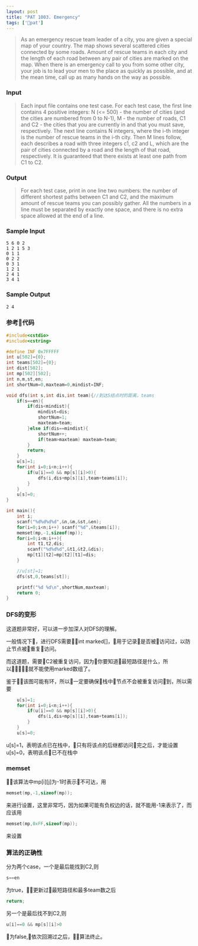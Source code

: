 ```yaml
---
layout: post
title: "PAT 1003. Emergency"
tags: ['pat']
---
```

>As an emergency rescue team leader of a city, you are given a special map of your country. The map shows several scattered cities connected by some roads. Amount of rescue teams in each city and the length of each road between any pair of cities are marked on the map. When there is an emergency call to you from some other city, your job is to lead your men to the place as quickly as possible, and at the mean time, call up as many hands on the way as possible.

### Input
>Each input file contains one test case. For each test case, the first line contains 4 positive integers: N (<= 500) - the number of cities (and the cities are numbered from 0 to N-1), M - the number of roads, C1 and C2 - the cities that you are currently in and that you must save, respectively. The next line contains N integers, where the i-th integer is the number of rescue teams in the i-th city. Then M lines follow, each describes a road with three integers c1, c2 and L, which are the pair of cities connected by a road and the length of that road, respectively. It is guaranteed that there exists at least one path from C1 to C2.

### Output
>For each test case, print in one line two numbers: the number of different shortest paths between C1 and C2, and the maximum amount of rescue teams you can possibly gather.
All the numbers in a line must be separated by exactly one space, and there is no extra space allowed at the end of a line.

### Sample Input
```
5 6 0 2
1 2 1 5 3
0 1 1
0 2 2
0 3 1
1 2 1
2 4 1
3 4 1
```

### Sample Output
```
2 4
```

### 参考代码
```cpp
#include<cstdio>
#include<cstring>

#define INF 0x7FFFFF
int u[502]={0};
int teams[502]={0};
int dist[502];
int mp[502][502];
int n,m,st,en;
int shortNum=0,maxteam=0,mindist=INF;

void dfs(int s,int dis,int team){//到达S结点时的距离，teams
    if(s==en){
        if(dis<mindist){
            mindist=dis;
            shortNum=1;
            maxteam=team;
        }else if(dis==mindist){
            shortNum++;
            if(team>maxteam) maxteam=team;
        }
        return;
    }
    u[s]=1;
    for(int i=0;i<n;i++){
        if(u[i]==0 && mp[s][i]>0){
            dfs(i,dis+mp[s][i],team+teams[i]);
        }
    }
    u[s]=0;
}

int main(){
    int i;
    scanf("%d%d%d%d",&n,&m,&st,&en);
    for(i=0;i<n;i++) scanf("%d",&teams[i]);
    memset(mp,-1,sizeof(mp));
    for(i=0;i<m;i++){
        int t1,t2,dis;
        scanf("%d%d%d",&t1,&t2,&dis);
        mp[t1][t2]=mp[t2][t1]=dis;
    }

    //u[st]=1;
    dfs(st,0,teams[st]);

    printf("%d %d\n",shortNum,maxteam);
    return 0;
}
```

### DFS的变形

这道题非常好，可以进一步加深人对DFS的理解。

一般情况下，进行DFS需要int marked[]，用于记录是否被访问过，以防止节点被重复访问。

而这道题，需要C2被重复访问，因为你要知道最短路径是什么，所以就不能使用marked数组了。

鉴于该图可能有环，所以一定要确保栈中节点不会被重复访问到，所以需要
```cpp
    u[s]=1;
    for(int i=0;i<n;i++){
        if(u[i]==0 && mp[s][i]>0){
            dfs(i,dis+mp[s][i],team+teams[i]);
        }
    }
    u[s]=0;
```
u[s]=1，表明该点已在栈中，只有将该点的后继都访问完之后，才能设置u[s]=0，表明该点已不在栈中

### memset

该算法中mp[i][j]为-1时表示不可达，用
```cpp
memset(mp,-1,sizeof(mp));
```
来进行设置，这里非常巧，因为如果可能有负权边的话，就不能用-1来表示了，而应该用
```cpp
memset(mp,0xFF,sizeof(mp));
```
来设置

### 算法的正确性

分为两个case，一个是最后能找到C2,则
```cpp
s==en
```
为true，更新过最短路径和最多team数之后
```cpp
return;
```
另一个是最后找不到C2,则
```cpp
u[i]==0 && mp[s][i]>0
```
为false,依次回溯过之后，算法终止。

